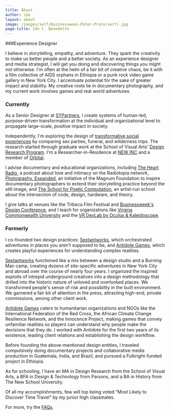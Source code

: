 ```yaml
---
title: About
author: ida
layout: about
image: /images/self/Businessweek-Peter-Prato(vert).jpg
page-title: Ida C. Benedetto
---
```


###Experience Designer

I believe in storytelling, empathy, and adventure. They spark the creativity to make us better people and a better society. As an experience designer and media strategist, I will get you doing and discovering things you might not otherwise. I'm often at the helm of a fair bit of creative chaos, be it with a film collective of AIDS orphans in Ethiopia or a punk rock video game gallery in New York City. I accentuate potential for the sake of greater impact and stability. My creative roots lie in documentary photography, and my current work involves games and real world adventures. 

<h3 class="subheader">Currently</h3>

As a Senior Designer at <a href="https://www.sypartners.com/" target="_blank">SYPartners</a>, I create systems of human-led, purpose-driven transformation at the individual and organizational level to propagate large-scale, positive impact in society.   

Independently, I'm exploring the design of [transformative social experiences](/2016/04/sex-death-survival/) by comparing sex parties, funeral, and wilderness trips. The research started through graduate work at the School of Visual Arts' <a href="http://designresearch.sva.edu/program/" target="_blank">Design Research Program</a>. I'm a Researcher-in-Residence at <a href="http://www.newinc.org/"  target="_blank">NEW INC</a> and a member of <a href="http://orbital.nyc/"  target="_blank">Orbital</a>.

I advise documentary and educational organizations, including <a href="http://theheartradio.org/" target="_blank">The Heart Radio</a>, a podcast about love and intimacy on the Radiotopia network, <a href="http://magnumfoundation.org/photoex/" target="_blank">Photography, Expanded</a>, an initiative of the Magnum Foundation to inspire documentary photographers to extend their storytelling practice beyond the still image, and <a title="School For Poetic Computation" href="http://sfpc.io/" target="_blank">The School for Poetic Computation</a>, an artist-run school about the intersection of code, design, hardware, and theory.   

I give talks at venues like the Tribeca Film Festival and [Businessweek's Design Conference](http://www.bloomberg.com/news/videos/2016-06-02/bloomberg-businessweek-design-2016-ida-benedetto), and I teach for organizations like [Virgina Commonwealth University](https://github.com/idamantium/ExperienceDesign) and the [VR DevLab by Oculus & Kaleidoscope](http://kaleidovr.com/2016devlab).  

<h3 class="subheader">Formerly</h3>

I co­-founded two design practices: [Sextantworks](http://sextantworks.com/), which orchestrated adventures in places you aren’t supposed to be, and [Antidote Games](http://playistheantidote.com/), which creates playful experiences for understanding complex realities. 

[Sextantworks](http://sextantworks.com/) functioned like a mix between a design studio and a Burning Man camp, creating dozens of site-specific adventures in New York City and abroad over the course of nearly four years. I organized the inspired exploits of intrepid underground creatives into a design methodology that drilled into the historic nature of unloved and overlooked places. We transformed people's sense of risk and possibility in the built environment. We garnered a fair bit of attention in the press, attracting high-end, private commissions, among other client work.  

[Antidote Games](http://playistheantidote.com/) caters to humanitarian organizations and NGOs like the International Federation of the Red Cross, the African Climate Change Resilience Network, and the Innocence Project, making games that convey unfamiliar realities so players can understand why people make the decisions that they do. I worked with Antidote for the first two years of its existence, leading client relations and establishing the design workflow.  

Before founding the above-mentioned design entities, I traveled compulsively doing documentary projects and collaborative media production in Guatemala, India, and Brazil, and pursued a Fulbright-funded project in Ethiopia. 

As for schooling, I have an MA in Design Research from the School of Visual Arts, a BFA in Design & Technology from Parsons, and a BA in History from The New School University.

Of all my accomplishments, few will top being voted &#8220;Most Likely to Discover Time Travel&#8221; by my junior high classmates.

For more, try the [FAQs](/faq.html).
